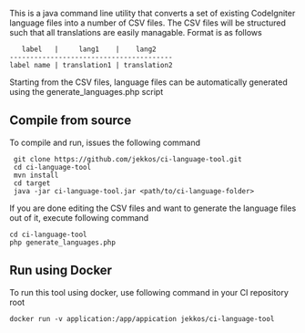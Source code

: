 This is a java command line utility that converts a set of existing CodeIgniter language files into a number of CSV files.
The CSV files will be structured such that all translations are easily managable. Format is as follows


       label   |     lang1    |    lang2
    ----------------------------------------
    label name | translation1 | translation2

Starting from the CSV files, language files can be automatically generated using the generate_languages.php script


## Compile from source ##
To compile and run, issues the following command

     git clone https://github.com/jekkos/ci-language-tool.git
     cd ci-language-tool
     mvn install
     cd target
     java -jar ci-language-tool.jar <path/to/ci-language-folder>

If you are done editing the CSV files and want to generate the language files out of it, execute following command

    cd ci-language-tool
    php generate_languages.php


## Run using Docker ##

To run this tool using docker, use following command in your CI repository root

`docker run -v application:/app/appication jekkos/ci-language-tool`

